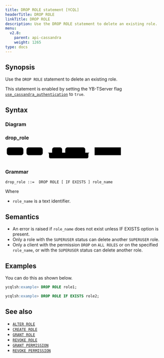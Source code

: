 ```yaml
---
title: DROP ROLE statement [YCQL]
headerTitle: DROP ROLE
linkTitle: DROP ROLE
description: Use the DROP ROLE statement to delete an existing role.
menu:
  v2.8:
    parent: api-cassandra
    weight: 1265
type: docs
---
```


## Synopsis

Use the `DROP ROLE` statement to delete an existing role.

This statement is enabled by setting the YB-TServer flag [`use_cassandra_authentication`](../../../reference/configuration/yb-tserver/#use-cassandra-authentication) to `true`.

## Syntax

### Diagram

### drop_role

<svg class="rrdiagram" version="1.1" xmlns:xlink="http://www.w3.org/1999/xlink" xmlns="http://www.w3.org/2000/svg" width="375" height="50" viewbox="0 0 375 50"><path class="connector" d="M0 22h5m53 0h10m52 0h30m32 0h10m64 0h20m-141 0q5 0 5 5v8q0 5 5 5h116q5 0 5-5v-8q0-5 5-5m5 0h10m84 0h5"/><rect class="literal" x="5" y="5" width="53" height="25" rx="7"/><text class="text" x="15" y="22">DROP</text><rect class="literal" x="68" y="5" width="52" height="25" rx="7"/><text class="text" x="78" y="22">ROLE</text><rect class="literal" x="150" y="5" width="32" height="25" rx="7"/><text class="text" x="160" y="22">IF</text><rect class="literal" x="192" y="5" width="64" height="25" rx="7"/><text class="text" x="202" y="22">EXISTS</text><a xlink:href="../grammar_diagrams#role-name"><rect class="rule" x="286" y="5" width="84" height="25"/><text class="text" x="296" y="22">role_name</text></a></svg>

### Grammar

```
drop_role ::=  DROP ROLE [ IF EXISTS ] role_name
```

Where

- `role_name` is a text identifier.

## Semantics

- An error is raised if `role_name` does not exist unless IF EXISTS option is present.
- Only a role with the `SUPERUSER` status can delete another `SUPERUSER` role.
- Only a client with the permission `DROP` on `ALL ROLES` or on the specified `role_name`, or with the `SUPERUSER` status can delete another role.

## Examples

You can do this as shown below.

```sql
ycqlsh:example> DROP ROLE role1;
```

```sql
ycqlsh:example> DROP ROLE IF EXISTS role2;
```

## See also

- [`ALTER ROLE`](../ddl_alter_role)
- [`CREATE ROLE`](../ddl_drop_role)
- [`GRANT ROLE`](../ddl_grant_role)
- [`REVOKE ROLE`](../ddl_revoke_role)
- [`GRANT PERMISSION`](../ddl_grant_permission)
- [`REVOKE PERMISSION`](../ddl_revoke_permission)
